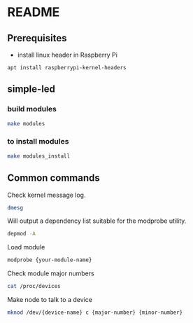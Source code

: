 # README

## Prerequisites

- install linux header in Raspberry Pi
```
apt install raspberrypi-kernel-headers
```

## simple-led

### build modules

```sh
make modules
```

### to install modules

```sh
make modules_install
```

## Common commands

Check kernel message log.
```sh
dmesg
```

Will output a dependency list suitable for the modprobe utility.

```sh
depmod -A
```

Load module
```sh
modprobe {your-module-name}
```

Check module major numbers
```sh
cat /proc/devices
```

Make node to talk to a device
```sh
mknod /dev/{device-name} c {major-number} {minor-number}
```
